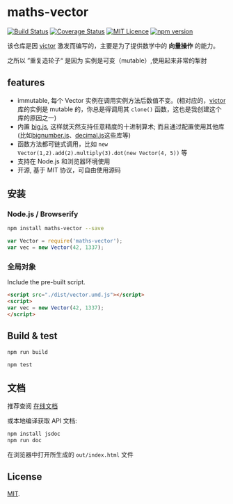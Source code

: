 # maths-vector

[![Build Status](https://travis-ci.org/boycgit/maths-vector.svg?branch=master)](https://travis-ci.org/boycgit/maths-vector) [![Coverage Status](https://coveralls.io/repos/github/boycgit/maths-vector/badge.svg?branch=master)](https://coveralls.io/github/boycgit/maths-vector?branch=master) [![MIT Licence](https://badges.frapsoft.com/os/mit/mit.svg?v=103)](https://opensource.org/licenses/mit-license.php) [![npm version](https://badge.fury.io/js/maths-vector.svg)](https://badge.fury.io/js/maths-vector)

该仓库是因 [victor](https://github.com/maxkueng/victor/) 激发而编写的，主要是为了提供数学中的 **向量操作** 的能力。

之所以 ”重复造轮子“ 是因为 [](https://github.com/maxkueng/victor/) 实例是可变（mutable）,使用起来非常的掣肘

## features

- immutable, 每个 Vector 实例在调用实例方法后数值不变。(相对应的，[victor](https://github.com/maxkueng/victor/) 库的实例是 mutable 的，你总是得调用其 `clone()` 函数，这也是我创建这个库的原因之一)
- 内置 [big.js](http://mikemcl.github.io/big.js/), 这样就天然支持任意精度的十进制算术; 而且通过配置使用其他库(比如[bignumber.js](https://github.com/MikeMcl/bignumber.js/)、[decimal.js](https://github.com/MikeMcl/decimal.js/)这些库等)
- 函数方法都可链式调用，比如 `new Vector(1,2).add(2).multiply(3).dot(new Vector(4, 5))` 等
- 支持在 Node.js 和浏览器环境使用
- 开源, 基于 MIT 协议，可自由使用源码

## 安装

### Node.js / Browserify

```bash
npm install maths-vector --save
```

```javascript
var Vector = require('maths-vector');
var vec = new Vector(42, 1337);
```

### 全局对象

Include the pre-built script.

```html
<script src="./dist/vector.umd.js"></script>
<script>
var vec = new Vector(42, 1337);
</script>
```

## Build & test

```bash
npm run build
```

```bash
npm test
```

## 文档

推荐查阅 [在线文档](https://boycgit.github.io/maths-vector/)

或本地编译获取 API 文档:
```bash
npm install jsdoc
npm run doc
```

在浏览器中打开所生成的 `out/index.html` 文件

## License

[MIT](LICENSE).